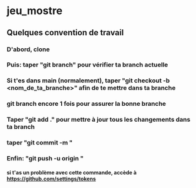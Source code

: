# jeu_mostre

## Quelques convention de travail
### D'abord, clone 
### Puis: taper "git branch" pour vérifier ta branch actuelle
### Si t'es dans main (normalement), taper "git checkout -b <nom_de_ta_branche>" afin de te mettre dans ta branche
### git branch encore 1 fois pour assurer la bonne branche
### Taper "git add ." pour mettre à jour tous les changements dans ta branch 
### taper "git commit -m <description de tes changements>" 
### Enfin: "git push -u origin <nom de ta branche>"
#### si t'as un problème avec cette commande, accède à https://github.com/settings/tokens 





